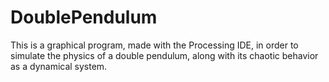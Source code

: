 # DoublePendulum
This is a graphical program, made with the Processing IDE, in order to simulate the physics of a double pendulum, along with its chaotic behavior as a dynamical system.
